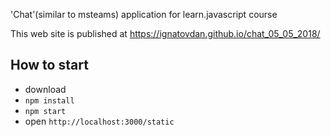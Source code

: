 'Chat'(similar to msteams) application for learn.javascript course

This web site is published at https://ignatovdan.github.io/chat_05_05_2018/

## How to start ##
* download
* `npm install`
* `npm start`
* open `http://localhost:3000/static`
